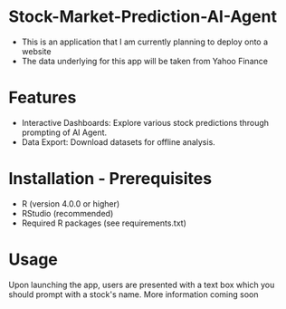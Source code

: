 # Stock-Market-Prediction-AI-Agent

* This is an application that I am currently planning to deploy onto a website
* The data underlying for this app will be taken from Yahoo Finance

# Features

* Interactive Dashboards: Explore various stock predictions through prompting of AI Agent.
* Data Export: Download datasets for offline analysis.

# Installation - Prerequisites

* R (version 4.0.0 or higher)
* RStudio (recommended)
* Required R packages (see requirements.txt)

# Usage

Upon launching the app, users are presented with a text box which you should prompt with a stock's name.
More information coming soon
